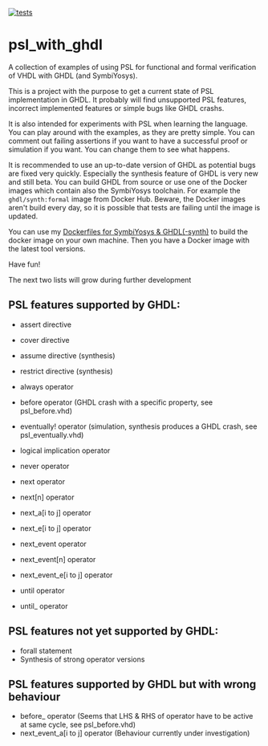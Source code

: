 [![tests](https://github.com/tmeissner/psl_with_ghdl/workflows/tests/badge.svg?branch=master)](https://github.com/tmeissner/psl_with_ghdl/actions?query=workflow%3Atests)

# psl_with_ghdl

A collection of examples of using PSL for functional and formal verification of VHDL with GHDL (and SymbiYosys).

This is a project with the purpose to get a current state of PSL implementation in GHDL. It probably will find unsupported PSL features, incorrect implemented features or simple bugs like GHDL crashs.

It is also intended for experiments with PSL when learning the language. You can play around with the examples, as they are pretty simple. You can comment out failing assertions if you want to have a successful proof or simulation if you want. You can change them to see what happens.

It is recommended to use an up-to-date version of GHDL as potential bugs are fixed very quickly. Especially the synthesis feature of GHDL is very new and still beta. You can build GHDL from source or use one of the Docker images which contain also the SymbiYosys toolchain. For example the `ghdl/synth:formal` image from Docker Hub. Beware, the Docker images aren't build every day, so it is possible that tests are failing until the image is updated.

You can use my [Dockerfiles for SymbiYosys & GHDL(-synth)](https://github.com/tmeissner/Dockerfiles) to build the docker image on your own machine. Then you have a Docker image with the latest tool versions.

Have fun!


The next two lists will grow during further development

## PSL features supported by GHDL:

* assert directive
* cover directive
* assume directive (synthesis)
* restrict directive (synthesis)

* always operator
* before operator (GHDL crash with a specific property, see psl_before.vhd)
* eventually! operator (simulation, synthesis produces a GHDL crash, see psl_eventually.vhd)
* logical implication operator
* never operator
* next operator
* next[n] operator
* next_a[i to j] operator
* next_e[i to j] operator
* next_event operator
* next_event[n] operator
* next_event_e[i to j] operator
* until operator
* until_ operator

## PSL features not yet supported by GHDL:

* forall statement
* Synthesis of strong operator versions

## PSL features supported by GHDL but with wrong behaviour

* before_ operator (Seems that LHS & RHS of operator have to be active at same cycle, see psl_before.vhd)
* next_event_a[i to j] operator (Behaviour currently under investigation)
